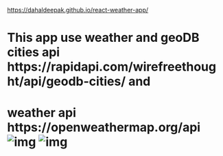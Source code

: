 https://dahaldeepak.github.io/react-weather-app/
<h1> This app use weather and geoDB cities api https://rapidapi.com/wirefreethought/api/geodb-cities/ and <h1> weather api https://openweathermap.org/api
<img alt="img" src="https://user-images.githubusercontent.com/86339152/211134530-fb293faf-f4cf-4e72-88f8-5aa6f655de72.png"/>

<img alt="img" src="https://user-images.githubusercontent.com/86339152/211134533-b09cf685-beb1-4a95-99fa-59122c67853f.png"/>
